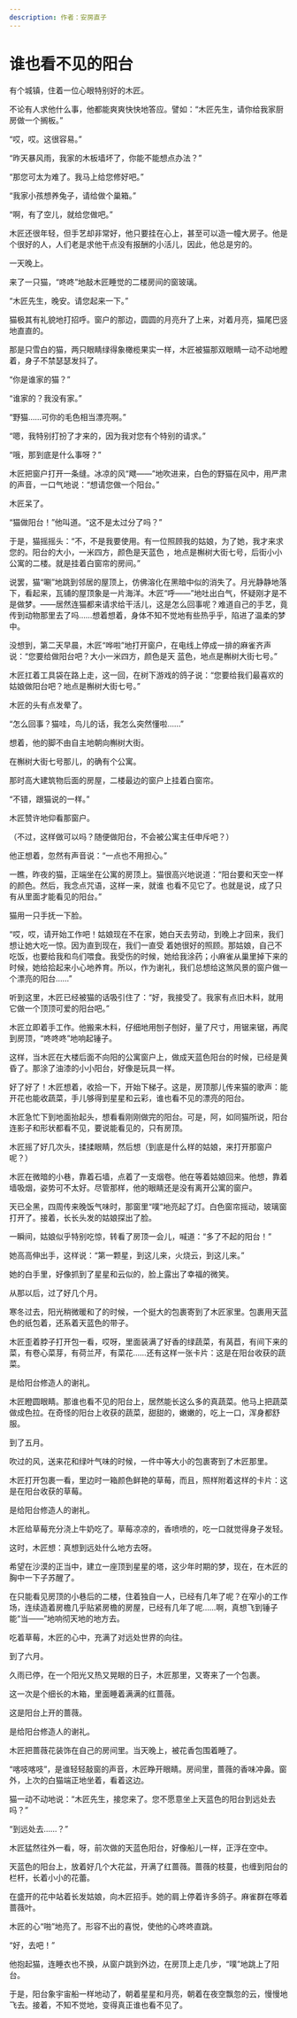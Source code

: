 ```yaml
---
description: 作者：安房直子
---
```


# 谁也看不见的阳台

有个城镇，住着一位心眼特别好的木匠。

不论有人求他什么事，他都能爽爽快快地答应。譬如：“木匠先生，请你给我家厨房做一个搁板。”

“哎，哎。这很容易。”

“昨天暴风雨，我家的木板墙坏了，你能不能想点办法？”

“那您可太为难了。我马上给您修好吧。”

“我家小孩想养兔子，请给做个巢箱。”

“啊，有了空儿，就给您做吧。”

木匠还很年轻，但手艺却非常好，他只要挂在心上，甚至可以造一幢大房子。他是个很好的人，人们老是求他干点没有报酬的小活儿，因此，他总是穷的。

一天晚上。

来了一只猫，“咚咚”地敲木匠睡觉的二楼房间的窗玻璃。

“木匠先生，晚安。请您起来一下。”

猫极其有礼貌地打招呼。窗户的那边，圆圆的月亮升了上来，对着月亮，猫尾巴竖地直直的。

那是只雪白的猫，两只眼睛绿得象橄榄果实一样，木匠被猫那双眼睛一动不动地瞪着，身子不禁瑟瑟发抖了。

“你是谁家的猫？”

“谁家的？我没有家。”

“野猫……可你的毛色相当漂亮啊。”

“嗯，我特别打扮了才来的，因为我对您有个特别的请求。”

“哦，那到底是什么事呀？”

木匠把窗户打开一条缝。冰凉的风“飕——”地吹进来，白色的野猫在风中，用严肃的声音，一口气地说：“想请您做一个阳台。”

木匠呆了。

“猫做阳台！”他叫道。“这不是太过分了吗？”

于是，猫摇摇头：“不，不是我要使用。有一位照顾我的姑娘，为了她，我才来求您的。阳台的大小，一米四方，颜色是天蓝色 ，地点是槲树大街七号，后街小小公寓的二楼。就是挂着白窗帘的房间。”

说罢，猫“唰”地跳到邻居的屋顶上，仿佛溶化在黑暗中似的消失了。月光静静地落下，看起来，瓦铺的屋顶象是一片海洋。木匠“呼——”地吐出白气，怀疑刚才是不是做梦。——居然连猫都来请求给干活儿，这是怎么回事呢？难道自己的手艺，竟传到动物那里去了吗……想着想着，身体不知不觉地有些热乎乎，陷进了温柔的梦中。

没想到，第二天早晨，木匠“哗啦”地打开窗户，在电线上停成一排的麻雀齐声说：“您要给做阳台吧？大小一米四方，颜色是天 蓝色，地点是槲树大街七号。”

木匠扛着工具袋在路上走，这一回，在树下游戏的鸽子说：“您要给我们最喜欢的姑娘做阳台吧？地点是槲树大街七号。”

木匠的头有点发晕了。

“怎么回事？猫哇，鸟儿的话，我怎么突然懂啦……”

想着，他的脚不由自主地朝向槲树大街。

在槲树大街七号那儿，的确有个公寓。

那时高大建筑物后面的房屋，二楼最边的窗户上挂着白窗帘。

“不错，跟猫说的一样。”

木匠赞许地仰看那窗户。

（不过，这样做可以吗？随便做阳台，不会被公寓主任申斥吧？）

他正想着，忽然有声音说：“一点也不用担心。”

一瞧，昨夜的猫，正端坐在公寓的房顶上。猫很高兴地说道：“阳台要和天空一样的颜色。然后，我念点咒语，这样一来，就谁 也看不见它了。也就是说，成了只有从里面才能看见的阳台。”

猫用一只手抚一下脸。

“哎，哎，请开始工作吧！姑娘现在不在家，她白天去劳动，到晚上才回来，我们想让她大吃一惊。因为直到现在，我们一直受 着她很好的照顾。那姑娘，自己不吃饭，也要给我和鸟们喂食。我受伤的时候，她给我涂药；小麻雀从巢里掉下来的时候，她给拾起来小心地养育。所以，作为谢礼，我们总想给这煞风景的窗户做一个漂亮的阳台……”

听到这里，木匠已经被猫的话吸引住了：“好，我接受了。我家有点旧木料，就用它做一个顶顶可爱的阳台吧。”

木匠立即着手工作。他搬来木料，仔细地用刨子刨好，量了尺寸，用锯来锯，再爬到房顶，“咚咚咚”地响起锤子。

这样，当木匠在大楼后面不向阳的公寓窗户上，做成天蓝色阳台的时候，已经是黄昏了。那涂了油漆的小小阳台，好像是玩具一样。

好了好了！木匠想着，收拾一下，开始下梯子。这是，房顶那儿传来猫的歌声：能开花也能收蔬菜，手儿够得到星星和云彩，谁也看不见的漂亮的阳台。

木匠急忙下到地面抬起头，想看看刚刚做完的阳台。可是，阿，如同猫所说，阳台连影子和形状都看不见，要说能看见的，只有房顶。

木匠摇了好几次头，揉揉眼睛，然后想（到底是什么样的姑娘，来打开那窗户呢？）

木匠在微暗的小巷，靠着石墙，点着了一支烟卷。他在等着姑娘回来。他想，靠着墙吸烟，姿势可不太好。尽管那样，他的眼睛还是没有离开公寓的窗户。

天已全黑，四周传来晚饭气味时，那窗里“噗”地亮起了灯。白色窗帘摇动，玻璃窗打开了。接着，长长头发的姑娘探出了脸。

一瞬间，姑娘似乎特别吃惊，转看了房顶一会儿，喊道：“多了不起的阳台！”

她高高伸出手，这样说：“第一颗星，到这儿来，火烧云，到这儿来。”

她的白手里，好像抓到了星星和云似的，脸上露出了幸福的微笑。

从那以后，过了好几个月。

寒冬过去，阳光稍微暖和了的时候，一个挺大的包裹寄到了木匠家里。包裹用天蓝色的纸包着，还系着天蓝色的带子。

木匠歪着脖子打开包一看，哎呀，里面装满了好香的绿蔬菜，有莴苣，有间下来的菜，有卷心菜芽，有荷兰芹，有菜花……还有这样一张卡片：这是在阳台收获的蔬菜。

是给阳台修造人的谢礼。

木匠瞪圆眼睛。那谁也看不见的阳台上，居然能长这么多的真蔬菜。他马上把蔬菜做成色拉。在奇怪的阳台上收获的蔬菜，甜甜的，嫩嫩的，吃上一口，浑身都舒服。

到了五月。

吹过的风，送来花和绿叶气味的时候，一件中等大小的包裹寄到了木匠那里。

木匠打开包裹一看，里边时一箱颜色鲜艳的草莓，而且，照样附着这样的卡片：这是在阳台收获的草莓。

是给阳台修造人的谢礼。

木匠给草莓充分浇上牛奶吃了。草莓凉凉的，香喷喷的，吃一口就觉得身子发轻。

这时，木匠想：真想到远处什么地方去呀。

希望在沙漠的正当中，建立一座顶到星星的塔，这少年时期的梦，现在，在木匠的胸中一下子苏醒了。

在只能看见房顶的小巷后的二楼，住着独自一人，已经有几年了呢？在窄小的工作场，连续造着房檐几乎贴紧房檐的房屋，已经有几年了呢……啊，真想飞到锤子能“当——”地响彻天地的地方去。

吃着草莓，木匠的心中，充满了对远处世界的向往。

到了六月。

久雨已停，在一个阳光又热又晃眼的日子，木匠那里，又寄来了一个包裹。

这一次是个细长的木箱，里面睡着满满的红蔷薇。

这是阳台上开的蔷薇。

是给阳台修造人的谢礼。

木匠把蔷薇花装饰在自己的房间里。当天晚上，被花香包围着睡了。

“喀吱喀吱”，是谁轻轻敲窗的声音，木匠睁开眼睛。房间里，蔷薇的香味冲鼻。窗外，上次的白猫端正地坐着，看着这边。

猫一动不动地说：“木匠先生，接您来了。您不愿意坐上天蓝色的阳台到远处去吗？”

“到远处去……？”

木匠猛然往外一看，呀，前次做的天蓝色阳台，好像船儿一样，正浮在空中。

天蓝色的阳台上，放着好几个大花盆，开满了红蔷薇。蔷薇的枝蔓，也缠到阳台的栏杆，长着小小的花蕾。

在盛开的花中站着长发姑娘，向木匠招手。她的肩上停着许多鸽子。麻雀群在啄着蔷薇叶。

木匠的心“啪”地亮了。形容不出的喜悦，使他的心咚咚直跳。

“好，去吧！”

他抱起猫，连睡衣也不换，从窗户跳到外边，在房顶上走几步，“噗”地跳上了阳台。

于是，阳台象宇宙船一样地动了，朝着星星和月亮，朝着在夜空飘忽的云，慢慢地飞去。接着，不知不觉地，变得真正谁也看不见了。
